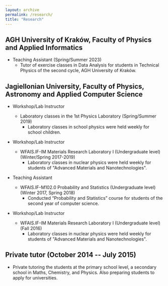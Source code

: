```yaml
---
layout: archive
permalink: /research/
title: "Research"
---
```


## AGH University of Kraków, Faculty of Physics and Applied Informatics
- Teaching Assistant (Spring/Summer 2023)
    - Tutor of exercise classes in Data Analysis for students in Technical Physics of the second cycle, AGH University of Kraków.

## Jagiellonian University, Faculty of Physics, Astronomy and Applied Computer Science
- Workshop/Lab Instructor
    - Laboratory classes in the 1st Physics Laboratory (Spring/Summer 2019)
        - Laboratory classes in school physics were held weekly for school children.

- Workshop/Lab Instructor
    - WFAIS.IF-IM Materials Research Laboratory I (Undergraduate level) (Winter/Spring 2017-2019)
        - Laboratory classes in nuclear physics were held weekly for students of "Advanced Materials and Nanotechnologies".

- Teaching Assistant
    - WFAIS.IF-M102.0 Probability and Statistics (Undergraduate level) (Winter 2017, Spring 2018)
        - Conducted “Probability and Statistics” course for students of the second year of computer science.

- Workshop/Lab Instructor
    - WFAIS.IF-IM Materials Research Laboratory I (Undergraduate level) (Fall 2016)
        - Laboratory classes in nuclear physics were held weekly for students of "Advanced Materials and Nanotechnologies".

## Private tutor (October 2014 -- July 2015)
- Private tutoring the students at the primary school level, a secondary school in Maths, Chemistry, and Physics. Also preparing students to apply for universities. 
